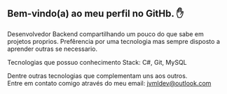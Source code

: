 ## Bem-vindo(a) ao meu perfil no GitHb. ✋

Desenvolvedor Backend compartilhando um pouco do que sabe em projetos proprios.
Prefêrencia por uma tecnologia mas sempre disposto a aprender outras se necessario.

Tecnologias que possuo conhecimento
Stack: C#, Git, MySQL

Dentre outras tecnologias que complementam uns aos outros.  
Entre em contato comigo através do meu email: jvmldev@outlook.com
